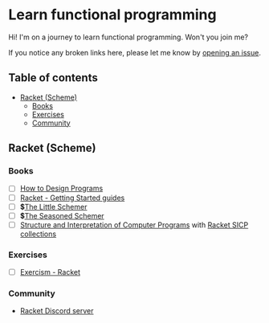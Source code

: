 <!-- omit in toc -->
# Learn functional programming

Hi! I'm on a journey to learn functional programming. Won't you join me?

If you notice any broken links here, please let me know by [opening an issue](https://github.com/fpsvogel/learn-functional-programming/issues/new).

<!-- omit in toc -->
## Table of contents

- [Racket (Scheme)](#racket-scheme)
  - [Books](#books)
  - [Exercises](#exercises)
  - [Community](#community)

## Racket (Scheme)

### Books

- [ ] [How to Design Programs](https://htdp.org/2023-8-14/Book/index.html)
- [ ] [Racket - Getting Started guides](https://docs.racket-lang.org/getting-started/index.html)
- [ ] 💲[The Little Schemer](http://mitpress.mit.edu/9780262560993/the-little-schemer/)
- [ ] 💲[The Seasoned Schemer](https://mitpress.mit.edu/9780262561006/the-seasoned-schemer/)
- [ ] [Structure and Interpretation of Computer Programs](https://sarabander.github.io/sicp/) with [Racket SICP collections](https://docs.racket-lang.org/sicp-manual/index.html)

### Exercises

- [ ] [Exercism - Racket](https://exercism.org/tracks/racket)

### Community

- [Racket Discord server](https://discord.com/invite/6Zq8sH5)

